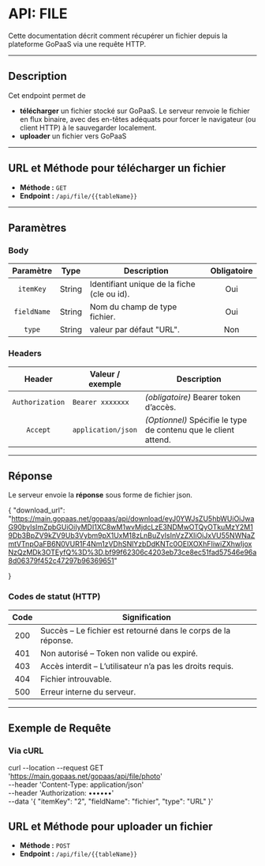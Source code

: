 # API: FILE

Cette documentation décrit comment récupérer un fichier depuis la plateforme GoPaaS via une requête HTTP.

---

## Description

Cet endpoint permet de 
- **télécharger** un fichier stocké sur GoPaaS. Le serveur renvoie le fichier en flux binaire, avec des en-têtes adéquats pour forcer le navigateur (ou client HTTP) à le sauvegarder localement.
- **uploader** un fichier vers GoPaaS

---

## URL et Méthode pour télécharger un fichier

- **Méthode :** `GET`
- **Endpoint :**  `/api/file/{{tableName}}`

---

## Paramètres

### Body

| Paramètre | Type   | Description                                  | Obligatoire |
|:---------:|:------:|----------------------------------------------|:----------:|
| `itemKey`  | String | Identifiant unique de la fiche (cle ou id). |     Oui    |
| `fieldName`  | String | Nom du champ de type fichier. |     Oui    |
| `type`  | String | valeur par défaut "URL". |     Non    |



### Headers

| Header          | Valeur / exemple           | Description                                                         |
|:---------------:|---------------------------|---------------------------------------------------------------------|
| `Authorization` | `Bearer xxxxxxx`          | *(obligatoire)* Bearer token d’accès.    |
| `Accept`        | `application/json`| *(Optionnel)* Spécifie le type de contenu que le client attend.     |

---

## Réponse

Le serveur envoie la **réponse** sous forme de fichier json.

{
    "download_url": "https://main.gopaas.net/gopaas/api/download/eyJ0YWJsZU5hbWUiOiJwaG90byIsImZpbGUiOiIyMDI1XC8wM1wvMjdcLzE3NDMwOTQyOTkuMzY2M19Db3BpZV9kZV9Ub3Vybm9pX1UxM18zLnBuZyIsInVzZXIiOiJxVU55NWNaZmtVTnpOaFB6N0VUR1F4Nm1zVDhSNlYzbDdKNTc0OElXOXhFIiwiZXhwIjoxNzQzMDk3OTEyfQ%3D%3D.bf99f62306c4203eb73ce8ec51fad57546e96a8d06379f452c47297b96369651"

}

### Codes de statut (HTTP)

| Code | Signification                                              |
|:----:|------------------------------------------------------------|
| 200  | Succès – Le fichier est retourné dans le corps de la réponse. |
| 401  | Non autorisé – Token non valide ou expiré.                 |
| 403  | Accès interdit – L’utilisateur n’a pas les droits requis.  |
| 404  | Fichier introuvable.                                       |
| 500  | Erreur interne du serveur.                                 |

---

## Exemple de Requête

### Via cURL


curl --location --request GET 'https://main.gopaas.net/gopaas/api/file/photo' \
--header 'Content-Type: application/json' \
--header 'Authorization: ••••••' \
--data '{
    "itemKey": "2",
    "fieldName": "fichier",
    "type": "URL"
}'

## URL et Méthode pour uploader un fichier

- **Méthode :** `POST`
- **Endpoint :**  `/api/file/{{tableName}}`